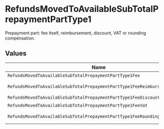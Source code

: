 # RefundsMovedToAvailableSubTotalPrepaymentPartType1

Prepayment part: fee itself, reimbursement, discount, VAT or rounding compensation.


## Values

| Name                                                                        | Value                                                                       |
| --------------------------------------------------------------------------- | --------------------------------------------------------------------------- |
| `RefundsMovedToAvailableSubTotalPrepaymentPartType1Fee`                     | fee                                                                         |
| `RefundsMovedToAvailableSubTotalPrepaymentPartType1FeeReimbursement`        | fee-reimbursement                                                           |
| `RefundsMovedToAvailableSubTotalPrepaymentPartType1FeeDiscount`             | fee-discount                                                                |
| `RefundsMovedToAvailableSubTotalPrepaymentPartType1FeeVat`                  | fee-vat                                                                     |
| `RefundsMovedToAvailableSubTotalPrepaymentPartType1FeeRoundingCompensation` | fee-rounding-compensation                                                   |